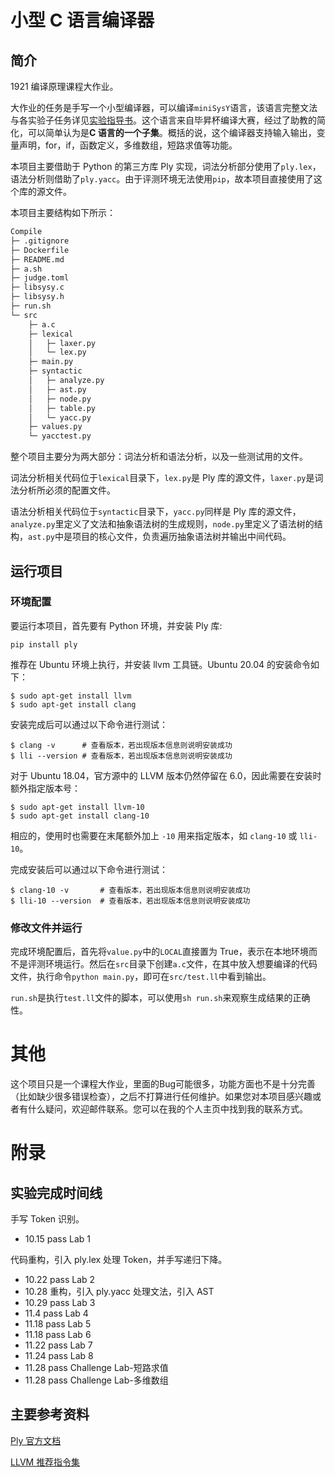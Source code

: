 # 小型 C 语言编译器

## 简介

1921 编译原理课程大作业。

大作业的任务是手写一个小型编译器，可以编译`miniSysY`语言，该语言完整文法与各实验子任务详见[实验指导书](https://buaa-se-compiling.github.io/miniSysY-tutorial/)。这个语言来自毕昇杯编译大赛，经过了助教的简化，可以简单认为是**C 语言的一个子集**。概括的说，这个编译器支持输入输出，变量声明，for，if，函数定义，多维数组，短路求值等功能。

本项目主要借助于 Python 的第三方库 Ply 实现，词法分析部分使用了`ply.lex`，语法分析则借助了`ply.yacc`。由于评测环境无法使用`pip`，故本项目直接使用了这个库的源文件。

本项目主要结构如下所示：

```txt
Compile
├─ .gitignore
├─ Dockerfile
├─ README.md
├─ a.sh
├─ judge.toml
├─ libsysy.c
├─ libsysy.h
├─ run.sh
└─ src
 	├─ a.c
 	├─ lexical
 	│	├─ laxer.py
 	│	└─ lex.py
 	├─ main.py
 	├─ syntactic
 	│	├─ analyze.py
 	│	├─ ast.py
 	│	├─ node.py
 	│	├─ table.py
 	│	└─ yacc.py
 	├─ values.py
 	└─ yacctest.py
```

整个项目主要分为两大部分：词法分析和语法分析，以及一些测试用的文件。

词法分析相关代码位于`lexical`目录下，`lex.py`是 Ply 库的源文件，`laxer.py`是词法分析所必须的配置文件。

语法分析相关代码位于`syntactic`目录下，`yacc.py`同样是 Ply 库的源文件，`analyze.py`里定义了文法和抽象语法树的生成规则，`node.py`里定义了语法树的结构，`ast.py`中是项目的核心文件，负责遍历抽象语法树并输出中间代码。

## 运行项目

### 环境配置

要运行本项目，首先要有 Python 环境，并安装 Ply 库:

```shell
pip install ply
```

推荐在 Ubuntu 环境上执行，并安装 llvm 工具链。Ubuntu 20.04 的安装命令如下：

```shell
$ sudo apt-get install llvm
$ sudo apt-get install clang
```

安装完成后可以通过以下命令进行测试：

```shell
$ clang -v 		# 查看版本，若出现版本信息则说明安装成功
$ lli --version # 查看版本，若出现版本信息则说明安装成功
```

对于 Ubuntu 18.04，官方源中的 LLVM 版本仍然停留在 6.0，因此需要在安装时额外指定版本号：

```shell
$ sudo apt-get install llvm-10
$ sudo apt-get install clang-10
```

相应的，使用时也需要在末尾额外加上 `-10` 用来指定版本，如 `clang-10` 或 `lli-10`。

完成安装后可以通过以下命令进行测试：

```shell
$ clang-10 -v	 	# 查看版本，若出现版本信息则说明安装成功
$ lli-10 --version 	# 查看版本，若出现版本信息则说明安装成功
```

### 修改文件并运行

完成环境配置后，首先将`value.py`中的`LOCAL`直接置为 True，表示在本地环境而不是评测环境运行。然后在`src`目录下创建`a.c`文件，在其中放入想要编译的代码文件，执行命令`python main.py`，即可在`src/test.ll`中看到输出。

`run.sh`是执行`test.ll`文件的脚本，可以使用`sh run.sh`来观察生成结果的正确性。

# 其他

这个项目只是一个课程大作业，里面的Bug可能很多，功能方面也不是十分完善（比如缺少很多错误检查），之后不打算进行任何维护。如果您对本项目感兴趣或者有什么疑问，欢迎邮件联系。您可以在我的个人主页中找到我的联系方式。

# 附录
## 实验完成时间线

手写 Token 识别。

-   10.15 pass Lab 1

代码重构，引入 ply.lex 处理 Token，并手写递归下降。

-   10.22 pass Lab 2
-   10.28 重构，引入 ply.yacc 处理文法，引入 AST
-   10.29 pass Lab 3
-   11.4 pass Lab 4
-   11.18 pass Lab 5
-   11.18 pass Lab 6 
-   11.22 pass Lab 7
-	11.24 pass Lab 8
-	11.28 pass Challenge Lab-短路求值
-	11.28 pass Challenge Lab-多维数组

## 主要参考资料

[Ply 官方文档](https://ply.readthedocs.io/en/latest/)

[LLVM 推荐指令集](https://llvm.org/docs/LangRef.html)
